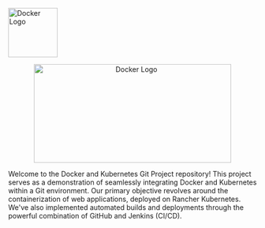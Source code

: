 <p align="left" >
  <img src="https://cdn.worldvectorlogo.com/logos/docker.svg" alt="Docker Logo"  width="100" height="100">
</p>

<p align="center" >
  <img src="https://1000logos.net/wp-content/uploads/2022/07/Kubernetes-Logo.jpg" alt="Docker Logo"  width="400" height="200">
</p>

Welcome to the Docker and Kubernetes Git Project repository! This project serves as a demonstration of seamlessly integrating Docker and Kubernetes within a Git environment. Our primary objective revolves around the containerization of web applications, deployed on Rancher Kubernetes. We've also implemented automated builds and deployments through the powerful combination of GitHub and Jenkins (CI/CD).
